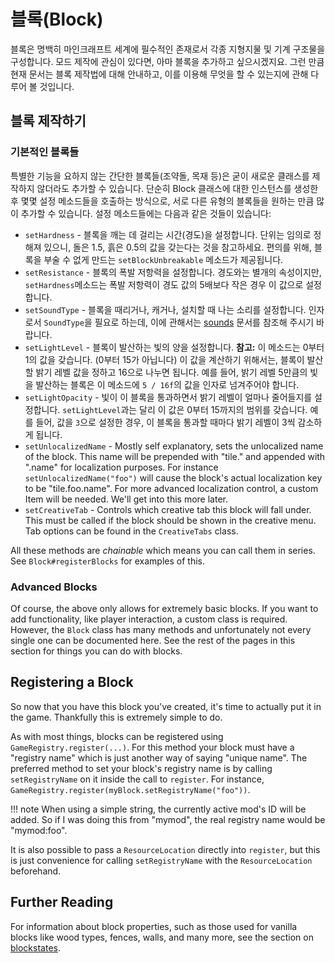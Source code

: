 블록(Block)
======

블록은 명백히 마인크래프트 세계에 필수적인 존재로서 각종 지형지물 및 기계 구조물을 구성합니다. 모드 제작에 관심이 있다면, 아마 블록을 추가하고 싶으시겠지요. 그런 만큼 현재 문서는 블록 제작법에 대해 안내하고, 이를 이용해 무엇을 할 수 있는지에 관해 다루어 볼 것입니다.

블록 제작하기
----------------

### 기본적인 블록들

특별한 기능을 요하지 않는 간단한 블록들(조약돌, 목재 등)은 굳이 새로운 클래스를 제작하지 않더라도 추가할 수 있습니다. 단순히 Block 클래스에 대한 인스턴스를 생성한 후 몇몇 설정 메소드들을 호출하는 방식으로, 서로 다른 유형의 블록들을 원하는 만큼 많이 추가할 수 있습니다. 설정 메소드들에는 다음과 같은 것들이 있습니다:

- `setHardness` - 블록을 깨는 데 걸리는 시간(경도)을 설정합니다. 단위는 임의로 정해져 있으니, 돌은 1.5, 흙은 0.5의 값을 갖는다는 것을 참고하세요. 편의를 위해, 블록을 부술 수 없게 만드는 `setBlockUnbreakable` 메소드가 제공됩니다.
- `setResistance` - 블록의 폭발 저항력을 설정합니다. 경도와는 별개의 속성이지만, `setHardness`메소드는 폭발 저항력이 경도 값의 5배보다 작은 경우 이 값으로 설정합니다.
- `setSoundType` - 블록을 때리거나, 캐거나, 설치할 때 나는 소리를 설정합니다. 인자로서 `SoundType`을 필요로 하는데, 이에 관해서는 [sounds] 문서를 참조해 주시기 바랍니다.
- `setLightLevel` - 블록이 발산하는 빛의 양을 설정합니다. **참고:** 이 메소드는 0부터 1의 값을 갖습니다. (0부터 15가 아닙니다) 이 값을 계산하기 위해서는, 블록이 발산할 밝기 레벨 값을 정하고 16으로 나누면 됩니다. 예를 들어, 밝기 레벨 5만큼의 빛을 발산하는 블록은 이 메소드에 `5 / 16f`의 값을 인자로 넘겨주어야 합니다.
- `setLightOpacity` - 빛이 이 블록을 통과하면서 밝기 레벨이 얼마나 줄어들지를 설정합니다. `setLightLevel`과는 달리 이 값은 0부터 15까지의 범위를 갖습니다. 예를 들어, 값을 `3`으로 설정한 경우, 이 블록을 통과할 때마다 밝기 레벨이 3씩 감소하게 됩니다.
- `setUnlocalizedName` - Mostly self explanatory, sets the unlocalized name of the block. This name will be prepended with "tile." and appended with ".name" for localization purposes. For instance `setUnlocalizedName("foo")` will cause the block's actual localization key to be "tile.foo.name". For more advanced localization control, a custom Item will be needed. We'll get into this more later.
- `setCreativeTab` - Controls which creative tab this block will fall under. This must be called if the block should be shown in the creative menu. Tab options can be found in the `CreativeTabs` class.

All these methods are *chainable* which means you can call them in series. See `Block#registerBlocks` for examples of this.

### Advanced Blocks

Of course, the above only allows for extremely basic blocks. If you want to add functionality, like player interaction, a custom class is required. However, the `Block` class has many methods and unfortunately not every single one can be documented here. See the rest of the pages in this section for things you can do with blocks.

Registering a Block
-------------------

So now that you have this block you've created, it's time to actually put it in the game. Thankfully this is extremely simple to do.

As with most things, blocks can be registered using `GameRegistry.register(...)`. For this method your block must have a "registry name" which is just another way of saying "unique name". The preferred method to set your block's registry name is by calling `setRegistryName` on it inside the call to `register`. For instance, `GameRegistry.register(myBlock.setRegistryName("foo"))`.

!!! note
    When using a simple string, the currently active mod's ID will be added. So if I was doing this from "mymod", the real registry name would be "mymod:foo".

It is also possible to pass a `ResourceLocation` directly into `register`, but this is just convenience for calling `setRegistryName` with the `ResourceLocation` beforehand.

Further Reading
---------------

For information about block properties, such as those used for vanilla blocks like wood types, fences, walls, and many more, see the section on [blockstates].

[sounds]: ../effects/sounds.md
[blockstates]: ../blockstates/states.md
